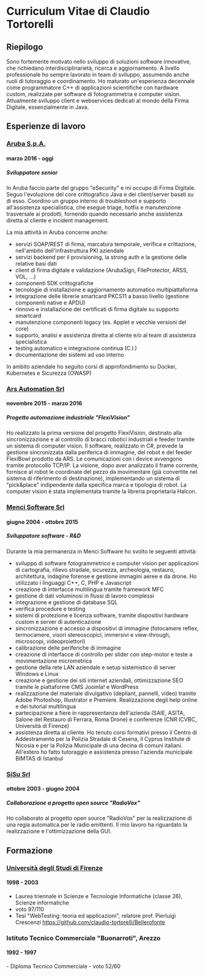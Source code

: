 # Curriculum Vitae di Claudio Tortorelli

Riepilogo
--------
Sono fortemente motivato nello sviluppo di soluzioni software innovative, che richiedano interdisciplinarietà, ricerca e aggiornamento. A livello professionale ho sempre lavorato in team di sviluppo, assumendo anche ruoli di tutoraggio e coordinamento.
Ho maturato un'esperienza decennale come programmatore C++ di applicazioni scientifiche con hardware custom, realizzate per software di fotogrammetria e computer vision. Attualmente sviluppo client e webservices dedicati al mondo della Firma Digitale, essenzialmente in Java.

Esperienze di lavoro
------
<h3><a href="https://www.pec.it/partner-firma-digitale.aspx" target="_blank"> Aruba S.p.A. </a></h3>  
<h4>marzo 2016 - oggi</h4>  
<h5>Sviluppatore senior</h5> 
In Aruba faccio parte del gruppo "eSecurity" e mi occupo di Firma Digitale. Seguo l'evoluzione del core crittografico Java e dei client/server basati su di esso. Coordino un gruppo interno di troubleshoot e supporto all'assistenza specialistica, che esegue triage, hotfix e manutenzione trasversale ai prodotti, fornendo quando necessario anche assistenza diretta al cliente e incident management.

La mia attività in Aruba concerne anche:
- servizi SOAP/REST di firma, marcatura temporale, verifica e crittazione, nell'ambito dell'infrastruttura PKI aziendale
- servizi backend per il provisioning, la strong auth e la gestione delle relative basi dati
- client di firma digitale e validazione (ArubaSign, FileProtector, ARSS, VOL, ...) 
- componenti SDK crittografiche 
- tecnologie di installazione e aggiornamento automatico multipiattaforma
- integrazione delle librerie smartcard PKCS11 a basso livello (gestione componenti native e APDU)
- rinnovo e installazione dei certificati di firma digitale su supporto smartcard
- manutenzione componenti legacy (es. Applet e vecchie versioni del core)
- supporto, analisi e assistenza diretta al cliente e/o al team di assistenza specialistica
- testing automatico e integrazione continua (C.I.)
- documentazione dei sistemi ad uso interno

In ambito aziendale ho seguito corsi di approfondimento su Docker, Kubernetes e Sicurezza (OWASP)
 
<h3><a href="https://www.arsautomation.com/" target="_blank"> Ars Automation Srl </a></h3>  
<h4>novembre 2015 - marzo 2016</h4> 
<h5>Progetto automazione industriale "FlexiVision"</h5>

Ho realizzato la prima versione del progetto FlexiVision, destinato alla sincronizzazione e al controllo di bracci robotici industriali e feeder tramite un sistema di computer vision. Il software, realizzato in C#, prevede la gestione sincronizzata dalla periferica di immagine, del robot e del feeder FlexiBowl prodotto da ARS. Le comunicazioni con i device avvengono tramite protocollo TCP/IP. La visione, dopo aver analizzato il frame corrente, fornisce al robot le coordinate del pezzo da movimentare (già convertite nel sistema di riferimento di destinazione), implementando un sistema di "pick&place" indipendente dalla specifica marca e tipologia di robot. La computer vision è stata implementata tramite la libreria proprietaria Halcon.

<h3><a href="https://www.menci.com/it/" target="_blank"> Menci Software Srl </a></h3>  
<h4>giugno 2004 - ottobre 2015</h4> 
<h5>Sviluppatore software - R&D</h5>

Durante la mia permanenza in Menci Software ho svolto le seguenti attività:

- sviluppo di software fotogrammetrico e computer vision per applicazioni di cartografia, rilievo stradale, sicurezza, archeologia, restauro, architettura, indagine forense e gestione immagini aeree e da drone. Ho utilizzato i linguaggi C++, C, PHP e Javascript
- creazione di interfacce multilingua tramite framework MFC
- gestione di dati voluminosi in flussi di lavoro complessi
- integrazione e gestione di database SQL
- verifica procedure e testing 
- sistemi di protezione e licenza software, tramite dispositivi hardware custom e server di autenticazione 
- sincronizzazione e accesso a dispositivi di immagine (fotocamere reflex, termocamere, visori stereoscopici, immersivi e view-through, microscopi, videoproiettori)
- calibrazione delle periferiche di immagine
- creazione di interfacce di controllo per slider con step-motor e teste a movimentazione micrometrica
- gestione della rete LAN aziendale e setup sistemistico di server Windows e Linux
- creazione e gestione dei siti internet aziendali, ottimizzazione SEO tramite le piattaforme CMS Joomla! e WordPress
- realizzazione del materiale divulgativo (depliant, pannelli, video) tramite Adobe Photoshop, Illustrator e Premiere. Realizzazione degli help online e dei tutorial multilingua
- partecipazione a fiere in rappresentanza dell'azienda (SAIE, ASITA, Salone del Restauro di Ferrara, Roma Drone) e conferenze (CNR ICVBC, Università di Firenze)
- assistenza diretta al cliente. Ho tenuto corsi formativi presso il Centro di Addestramento per la Polizia Stradale di Cesena, il Cyprus Institute di Nicosia e per la Polizia Municipale di una decina di comuni italiani. All'estero ho fatto tutoraggio e assistenza presso l'azienda municipale BIMTAS di Istanbul

<h3><a href="https://sisu.it" target="_blank"> SiSu Srl </a></h3>  
<h4>ottobre 2003 - giugno 2004</h4> 
<h5>Collaborazione a progetto open source "RadioVox"</h5>
Ho collaborato al progetto open source "RadioVox" per la realizzazione di una regia automatica per le radio emittenti. 
Il mio lavoro ha riguardato la realizzazione e l'ottimizzazione della GUI.

Formazione
------
<h3><a href="https://www.informatica.unifi.it/" target="_blank"> Università degli Studi di Firenze </a></h3>
<h4>1998 - 2003</h4> 

- Laurea triennale in Scienze e Tecnologie Informatiche (classe 26), Scienze informatiche 
- voto 97/110
- Tesi "WebTesting: teoria ed applicazioni", relatore prof. Pierluigi Crescenzi
  https://github.com/claudio-tortorelli/Bellerofonte


<h3>Istituto Tecnico Commerciale "Buonarroti", Arezzo</h3>
<h4>1992 - 1997</h4> 
- Diploma Tecnico Commerciale
- voto 52/60
